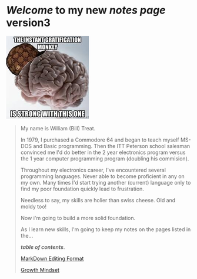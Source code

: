# *Welcome* to **my** new ***notes page*** version3

![Code monkey](monkeybrain.jpg)

> My name is William (Bill) Treat.
>
> In 1979, I purchased a Commodore 64 and began to teach myself MS-DOS and Basic programming. Then the ITT Peterson school salesman convinced me I'd do better in the 2 year electronics program versus the 1 year computer programming program (doubling his commision).
>
> Throughout my electronics career, I've encountered several programming languages. Never able to become proficient in any on my own. Many times I'd start trying another (current) language only to find my poor foundation quickly lead to frustration.
>
> Needless to say, my skills are holier than swiss cheese. Old and moldy too!
>
>Now i'm going to build a more solid foundation.
>
>As I learn new skills, I'm going to keep my notes on the pages listed in the...
>
> ***table of contents***.
>
> [MarkDown Editing Format](md_files/markdown.md)
>
> [Growth Mindset](md_files/growth_mindset.md)
